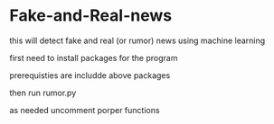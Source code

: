 # Fake-and-Real-news
this will detect fake and real (or rumor) news using machine learning


first need to install packages for the program

prerequisties are includde above packages

then run rumor.py

as needed uncomment porper functions

